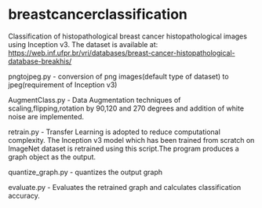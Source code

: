 # breastcancerclassification
Classification of histopathological breast cancer histopathological images using Inception v3.
 The dataset is available at:
https://web.inf.ufpr.br/vri/databases/breast-cancer-histopathological-database-breakhis/

pngtojpeg.py - conversion of png images(default type of dataset) to jpeg(requirement of Inception v3)

AugmentClass.py - Data Augmentation techniques of scaling,flipping,rotation by 90,120 and 270 degrees and addition of white noise are implemented.

retrain.py -
Transfer Learning is adopted to reduce computational complexity. The Inception v3 model which has been trained from scratch on ImageNet dataset
is retrained using this script.The program produces a graph object as the output.

quantize_graph.py - quantizes the output graph

evaluate.py - 
Evaluates the retrained graph and calculates classification accuracy. 

